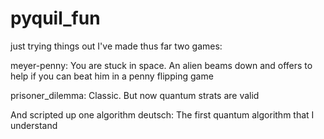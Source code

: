 # pyquil_fun
just trying things out
I've made thus far two games:

meyer-penny:
	You are stuck in space.
	An alien beams down and offers to help if you can beat him in a penny flipping game

prisoner_dilemma:
	Classic. But now quantum strats are valid

And scripted up one algorithm
deutsch:
	The first quantum algorithm that I understand